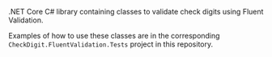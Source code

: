.NET Core C# library containing classes to validate check digits using Fluent Validation.

Examples of how to use these classes are in the corresponding `CheckDigit.FluentValidation.Tests` project in this repository.
